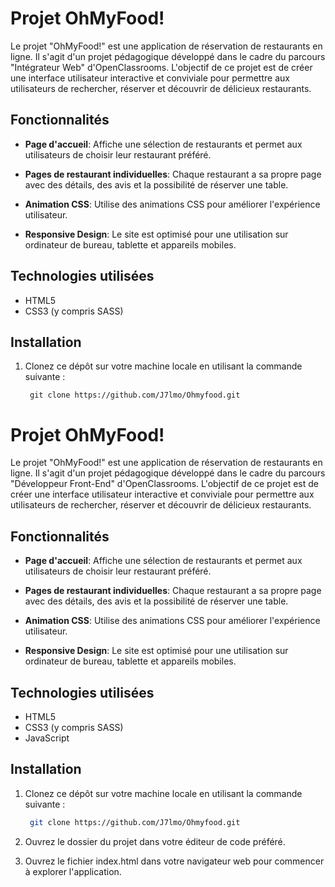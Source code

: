 # Projet OhMyFood!

Le projet "OhMyFood!" est une application de réservation de restaurants en ligne. Il s'agit d'un projet pédagogique développé dans le cadre du parcours "Intégrateur Web" d'OpenClassrooms. L'objectif de ce projet est de créer une interface utilisateur interactive et conviviale pour permettre aux utilisateurs de rechercher, réserver et découvrir de délicieux restaurants.

## Fonctionnalités

- **Page d'accueil**: Affiche une sélection de restaurants et permet aux utilisateurs de choisir leur restaurant préféré.

- **Pages de restaurant individuelles**: Chaque restaurant a sa propre page avec des détails, des avis et la possibilité de réserver une table.

- **Animation CSS**: Utilise des animations CSS pour améliorer l'expérience utilisateur.

- **Responsive Design**: Le site est optimisé pour une utilisation sur ordinateur de bureau, tablette et appareils mobiles.

## Technologies utilisées

- HTML5
- CSS3 (y compris SASS)

## Installation

1. Clonez ce dépôt sur votre machine locale en utilisant la commande suivante :

   ```bash[
    git clone https://github.com/J7lmo/Ohmyfood.git

# Projet OhMyFood!

Le projet "OhMyFood!" est une application de réservation de restaurants en ligne. Il s'agit d'un projet pédagogique développé dans le cadre du parcours "Développeur Front-End" d'OpenClassrooms. L'objectif de ce projet est de créer une interface utilisateur interactive et conviviale pour permettre aux utilisateurs de rechercher, réserver et découvrir de délicieux restaurants.

## Fonctionnalités

- **Page d'accueil**: Affiche une sélection de restaurants et permet aux utilisateurs de choisir leur restaurant préféré.

- **Pages de restaurant individuelles**: Chaque restaurant a sa propre page avec des détails, des avis et la possibilité de réserver une table.

- **Animation CSS**: Utilise des animations CSS pour améliorer l'expérience utilisateur.

- **Responsive Design**: Le site est optimisé pour une utilisation sur ordinateur de bureau, tablette et appareils mobiles.

## Technologies utilisées

- HTML5
- CSS3 (y compris SASS)
- JavaScript

## Installation

1. Clonez ce dépôt sur votre machine locale en utilisant la commande suivante :

   ```bash
    git clone https://github.com/J7lmo/Ohmyfood.git
2. Ouvrez le dossier du projet dans votre éditeur de code préféré.

3. Ouvrez le fichier index.html dans votre navigateur web pour commencer à explorer l'application.
